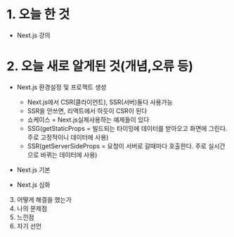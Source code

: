 # 1. 오늘 한 것

- Next.js 강의

# 2. 오늘 새로 알게된 것(개념,오류 등)

- Next.js 환경설정 및 프로젝트 생성
  - Next.js에서 CSR(클라이언트), SSR(서버)둘다 사용가능
  - SSR을 안쓰면, 리액트에서 하듯이 CSR이 된다
  - 쇼케이스 = Next.js실제사용하는 예제들이 있다
  - SSG(getStaticProps = 빌드되는 타이밍에 데이터를 받아오고 화면에 그린다. 주로 고정적이니 데이터에 사용)
  - SSR(getServerSideProps = 요청이 서버로 갈때마다 호출한다. 주로 실시간으로 바뀌는 데이터에 사용)

- Next.js 기본

- Next.js 심화

3. 어떻게 해결을 했는가
4. 나의 문제점
5. 느낀점
6. 자기 선언
